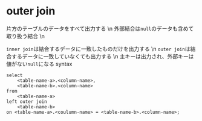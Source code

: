 # outer join

片方のテーブルのデータをすべて出力する \n 
外部結合は`null`のデータも含めて取り扱う結合 \n

`inner join`は結合するデータに一致したものだけを出力する \n
`outer join`は結合するデータに一致していなくても出力する \n
主キーは出力され、外部キーは値がない`null`になる
syntax

```mysql
select
    <table-name-a>.<column-name>,
    <table-name-b>.<column-name>
from 
    <table-name-a>
left outer join
    <table-name-b>
on <table-name-a>.<coulumn-name> = <table-name-b>.<column-name>;
```

